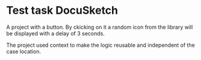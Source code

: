 # Test task DocuSketch

A project with a button. By ckicking on it a random icon from the library will be displayed with a delay of 3 seconds.

The project used context to make the logic reusable and independent of the case location.